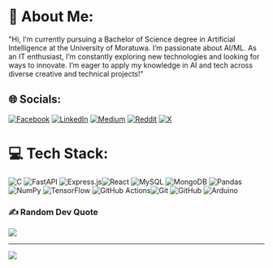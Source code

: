 # 💫 About Me:
"Hi, I’m currently pursuing a Bachelor of Science degree in Artificial Intelligence at the University of Moratuwa. I’m passionate about AI/ML. As an IT enthusiast, I’m constantly exploring new technologies and looking for ways to innovate. I’m eager to apply my knowledge in AI and tech across diverse creative and technical projects!"


## 🌐 Socials:
[![Facebook](https://img.shields.io/badge/Facebook-%231877F2.svg?logo=Facebook&logoColor=white)](https://facebook.com/AbsarMohammed) [![LinkedIn](https://img.shields.io/badge/LinkedIn-%230077B5.svg?logo=linkedin&logoColor=white)](https://linkedin.com/in/AbsarMohammed) [![Medium](https://img.shields.io/badge/Medium-12100E?logo=medium&logoColor=white)](https://medium.com/@AbsarMohammed) [![Reddit](https://img.shields.io/badge/Reddit-%23FF4500.svg?logo=Reddit&logoColor=white)](https://reddit.com/user/HarrPotter6151) [![X](https://img.shields.io/badge/X-black.svg?logo=X&logoColor=white)](https://x.com/AbsarMohammed) 

# 💻 Tech Stack:
![C](https://img.shields.io/badge/c-%2300599C.svg?style=for-the-badge&logo=c&logoColor=white)  ![FastAPI](https://img.shields.io/badge/FastAPI-005571?style=for-the-badge&logo=fastapi) ![Express.js](https://img.shields.io/badge/express.js-%23404d59.svg?style=for-the-badge&logo=express&logoColor=%2361DAFB)![React](https://img.shields.io/badge/react-%2320232a.svg?style=for-the-badge&logo=react&logoColor=%2361DAFB) ![MySQL](https://img.shields.io/badge/mysql-4479A1.svg?style=for-the-badge&logo=mysql&logoColor=white) ![MongoDB](https://img.shields.io/badge/MongoDB-%234ea94b.svg?style=for-the-badge&logo=mongodb&logoColor=white) ![Pandas](https://img.shields.io/badge/pandas-%23150458.svg?style=for-the-badge&logo=pandas&logoColor=white) ![NumPy](https://img.shields.io/badge/numpy-%23013243.svg?style=for-the-badge&logo=numpy&logoColor=white) ![TensorFlow](https://img.shields.io/badge/TensorFlow-%23FF6F00.svg?style=for-the-badge&logo=TensorFlow&logoColor=white) ![GitHub Actions](https://img.shields.io/badge/github%20actions-%232671E5.svg?style=for-the-badge&logo=githubactions&logoColor=white)![Git](https://img.shields.io/badge/git-%23F05033.svg?style=for-the-badge&logo=git&logoColor=white) ![GitHub](https://img.shields.io/badge/github-%23121011.svg?style=for-the-badge&logo=github&logoColor=white)  ![Arduino](https://img.shields.io/badge/-Arduino-00979D?style=for-the-badge&logo=Arduino&logoColor=white)

### ✍️ Random Dev Quote
![](https://quotes-github-readme.vercel.app/api?type=horizontal&theme=radical)

---
[![](https://visitcount.itsvg.in/api?id=absarmohammed&icon=0&color=0)](https://visitcount.itsvg.in)

<!-- Proudly created with GPRM ( https://gprm.itsvg.in ) -->
